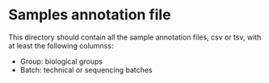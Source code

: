 # Samples annotation file

This directory should contain all the sample annotation files, csv or tsv, with at least the following columnss:
- Group: biological groups
- Batch: technical or sequencing batches
